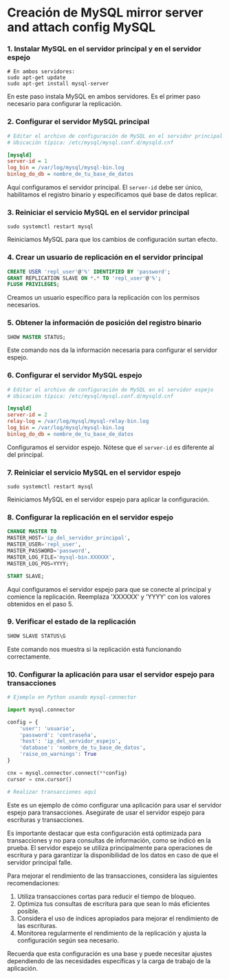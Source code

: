 # Creación de MySQL mirror server and attach config MySQL

### 1. Instalar MySQL en el servidor principal y en el servidor espejo


```shellscript
# En ambos servidores:
sudo apt-get update
sudo apt-get install mysql-server
```

En este paso instala MySQL en ambos servidores. Es el primer paso necesario para configurar la replicación.

### 2. Configurar el servidor MySQL principal


```ini
# Editar el archivo de configuración de MySQL en el servidor principal
# Ubicación típica: /etc/mysql/mysql.conf.d/mysqld.cnf

[mysqld]
server-id = 1
log_bin = /var/log/mysql/mysql-bin.log
binlog_do_db = nombre_de_tu_base_de_datos
```

Aquí configuramos el servidor principal. El `server-id` debe ser único, habilitamos el registro binario y especificamos qué base de datos replicar.

### 3. Reiniciar el servicio MySQL en el servidor principal


```shellscript
sudo systemctl restart mysql
```

Reiniciamos MySQL para que los cambios de configuración surtan efecto.

### 4. Crear un usuario de replicación en el servidor principal


```sql
CREATE USER 'repl_user'@'%' IDENTIFIED BY 'password';
GRANT REPLICATION SLAVE ON *.* TO 'repl_user'@'%';
FLUSH PRIVILEGES;
```

Creamos un usuario específico para la replicación con los permisos necesarios.

### 5. Obtener la información de posición del registro binario


```sql
SHOW MASTER STATUS;
```

Este comando nos da la información necesaria para configurar el servidor espejo.

### 6. Configurar el servidor MySQL espejo


```ini
# Editar el archivo de configuración de MySQL en el servidor espejo
# Ubicación típica: /etc/mysql/mysql.conf.d/mysqld.cnf

[mysqld]
server-id = 2
relay-log = /var/log/mysql/mysql-relay-bin.log
log_bin = /var/log/mysql/mysql-bin.log
binlog_do_db = nombre_de_tu_base_de_datos
```

Configuramos el servidor espejo. Nótese que el `server-id` es diferente al del principal.

### 7. Reiniciar el servicio MySQL en el servidor espejo


```shellscript
sudo systemctl restart mysql
```

Reiniciamos MySQL en el servidor espejo para aplicar la configuración.

### 8. Configurar la replicación en el servidor espejo


```sql
CHANGE MASTER TO
MASTER_HOST='ip_del_servidor_principal',
MASTER_USER='repl_user',
MASTER_PASSWORD='password',
MASTER_LOG_FILE='mysql-bin.XXXXXX',
MASTER_LOG_POS=YYYY;

START SLAVE;
```

Aquí configuramos el servidor espejo para que se conecte al principal y comience la replicación. Reemplaza 'XXXXXX' y 'YYYY' con los valores obtenidos en el paso 5.

### 9. Verificar el estado de la replicación


```sql
SHOW SLAVE STATUS\G
```

Este comando nos muestra si la replicación está funcionando correctamente.

### 10. Configurar la aplicación para usar el servidor espejo para transacciones


```python
# Ejemplo en Python usando mysql-connector

import mysql.connector

config = {
    'user': 'usuario',
    'password': 'contraseña',
    'host': 'ip_del_servidor_espejo',
    'database': 'nombre_de_tu_base_de_datos',
    'raise_on_warnings': True
}

cnx = mysql.connector.connect(**config)
cursor = cnx.cursor()

# Realizar transacciones aquí
```

Este es un ejemplo de cómo configurar una aplicación para usar el servidor espejo para transacciones. Asegúrate de usar el servidor espejo para escrituras y transacciones.

Es importante destacar que esta configuración está optimizada para transacciones y no para consultas de información, como se indicó en la prueba. El servidor espejo se utiliza principalmente para operaciones de escritura y para garantizar la disponibilidad de los datos en caso de que el servidor principal falle.

Para mejorar el rendimiento de las transacciones, considera las siguientes recomendaciones:

1. Utiliza transacciones cortas para reducir el tiempo de bloqueo.
2. Optimiza tus consultas de escritura para que sean lo más eficientes posible.
3. Considera el uso de índices apropiados para mejorar el rendimiento de las escrituras.
4. Monitorea regularmente el rendimiento de la replicación y ajusta la configuración según sea necesario.


Recuerda que esta configuración es una base y puede necesitar ajustes dependiendo de las necesidades específicas y la carga de trabajo de la aplicación.
